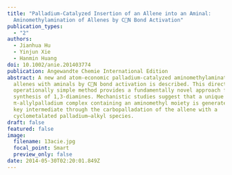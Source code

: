 ```yaml
---
title: "Palladium-Catalyzed Insertion of an Allene into an Aminal:
  Aminomethylamination of Allenes by CN Bond Activation"
publication_types:
  - "2"
authors:
  - Jianhua Hu
  - Yinjun Xie
  - Hanmin Huang
doi: 10.1002/anie.201403774
publication: Angewandte Chemie International Edition
abstract: A new and atom-economic palladium-catalyzed aminomethylamination of
  allenes with aminals by CN bond activation is described. This direct and
  operationally simple method provides a fundamentally novel approach for the
  synthesis of 1,3-diamines. Mechanistic studies suggest that a unique cationic
  π-allylpalladium complex containing an aminomethyl moiety is generated as a
  key intermediate through the carbopalladation of the allene with a
  cyclometalated palladium–alkyl species.
draft: false
featured: false
image:
  filename: 13acie.jpg
  focal_point: Smart
  preview_only: false
date: 2014-05-30T02:20:01.849Z
---
```

